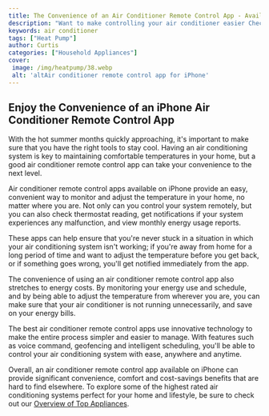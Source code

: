 ```yaml
---
title: The Convenience of an Air Conditioner Remote Control App - Available on iPhone
description: "Want to make controlling your air conditioner easier Check out this blog post about the convenience of an air conditioner remote control app now available on iPhone Learn more about how to make summer choose more comfortable with a few simple taps"
keywords: air conditioner
tags: ["Heat Pump"]
author: Curtis
categories: ["Household Appliances"]
cover: 
 image: /img/heatpump/38.webp
 alt: 'altAir conditioner remote control app for iPhone'
---
```

## Enjoy the Convenience of an iPhone Air Conditioner Remote Control App

With the hot summer months quickly approaching, it's important to make sure that you have the right tools to stay cool. Having an air conditioning system is key to maintaining comfortable temperatures in your home, but a good air conditioner remote control app can take your convenience to the next level.

Air conditioner remote control apps available on iPhone provide an easy, convenient way to monitor and adjust the temperature in your home, no matter where you are. Not only can you control your system remotely, but you can also check thermostat reading, get notifications if your system experiences any malfunction, and view monthly energy usage reports.
 
These apps can help ensure that you're never stuck in a situation in which your air conditioning system isn't working; if you're away from home for a long period of time and want to adjust the temperature before you get back, or if something goes wrong, you'll get notified immediately from the app.

The convenience of using an air conditioner remote control app also stretches to energy costs. By monitoring your energy use and schedule, and by being able to adjust the temperature from wherever you are, you can make sure that your air conditioner is not running unnecessarily, and save on your energy bills.

The best air conditioner remote control apps use innovative technology to make the entire process simpler and easier to manage. With features such as voice command, geofencing and intelligent scheduling, you'll be able to control your air conditioning system with ease, anywhere and anytime. 

Overall, an air conditioner remote control app available on iPhone can provide significant convenience, comfort and cost-savings benefits that are hard to find elsewhere. To explore some of the highest rated air conditioning systems perfect for your home and lifestyle, be sure to check out our [Overview of Top Appliances](./pages/appliance-overview).
